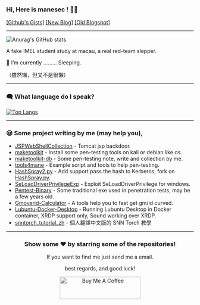 ###  Hi, Here is manesec ! 🙋‍♂️

[\[Github's Gists\]](https://gist.github.com/manesec)  [\[New Blog\]](https://manesec.github.io/)  [\[Old Blogspot\]](https://manesec.blogspot.com/)

---

![Anurag's GitHub stats](https://github-readme-stats.vercel.app/api?username=manesec&show_icons=true)

<!--

I'm an IMEL student still studying at macau, interested the pentest skill and to be a hacker, (a good man?) . 

I am standing in the red team, so it need some time to learn about that.

The reality is that I am very busy, even sleep time is very limited, Give me some time to update the github, also I'm lazy. 

(This is what I want to say but I don't wanna say it 🙃) 

-->

A fake IMEL student study at macau, a real red-team slepper.

🌱 I’m currently .........  Sleeping.

（雖然懶，但又不是很懶）

--- 

### 🗨️ What language do I speak?
[![Top Langs](https://github-readme-stats.vercel.app/api/top-langs/?username=manesec&layout=compact)](https://github.com/anuraghazra/github-readme-stats)

<!--
**manesec/manesec** is a ✨ _special_ ✨ repository because its `README.md` (this file) appears on your GitHub profile.

Here are some ideas to get you started:

🔭 I’m currently working on ...
🌱 I’m currently learning ...
👯 I’m looking to collaborate on ...
🤔 I’m looking for help with ...
💬 Ask me about ...
📫 How to reach me: ...
😄 Pronouns: ...
⚡ Fun fact: ...
-->

---

### 😪 Some project writing by me (may help you), 

- [JSPWebShellCollection](https://github.com/manesec/JSPWebShellCollection) - Tomcat jsp backdoor.
- [maketoolkit](https://github.com/manesec/maketoolkit) - Install some pen-testing tools on kali or debian like os.
- [maketoolkit-db](https://github.com/manesec/maketoolkit-db) - Some pen-testing note, write and collection by me.
- [tools4mane](https://github.com/manesec/tools4mane) - Example script and tools to help pen-testing.
- [HashSpray2.py](https://github.com/manesec/HashSpray2.py) - Add support pass the hash to Kerberos, fork on [HashSpray.py](https://github.com/cube0x0/HashSpray.py).
- [SeLoadDriverPrivilegeExp](https://github.com/manesec/SeLoadDriverPrivilegeExp) - Exploit SeLoadDriverPrivilege for windows.
- [Pentest-Binary](https://github.com/manesec/Pentest-Binary) - Some traditional exe used in penetration tests, may be a few years old.
- [Gmoverid-Calculator](https://github.com/manesec/Gmoverid-Calculator) - A tools help you to fast get gm/id curved.
- [Lubuntu-Docker-Desktop](https://github.com/manesec/Lubuntu-Docker-Desktop) - Running Lubuntu Desktop in Docker container, XRDP support only, Sound working over XRDP.
- [snntorch_tutorial_zh](https://github.com/manesec/snntorch_tutorial_zh) - 個人翻譯中文版的 SNN Torch 教學
---
<div align="center">

### Show some ❤️ by starring some of the repositories!


  
If you want to find me just send me a email.

best regards, and good luck!
  
<a href="https://www.buymeacoffee.com/manesec" target="_blank"><img src="https://cdn.buymeacoffee.com/buttons/v2/default-blue.png" alt="Buy Me A Coffee" style="height: 60px !important;width: 217px !important;" ></a>
</div>
